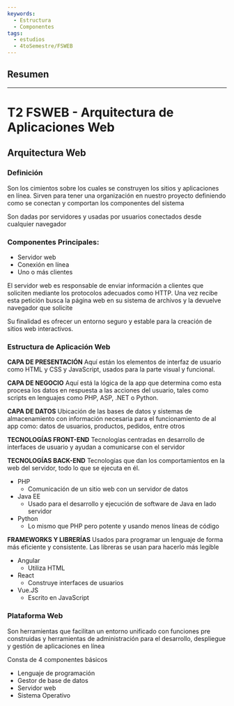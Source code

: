 ```yaml
---
keywords:
  - Estructura
  - Componentes
tags:
  - estudios
  - 4toSemestre/FSWEB
---
```

## Resumen


---
# T2 FSWEB - Arquitectura de Aplicaciones Web


## Arquitectura Web

### Definición 

Son los cimientos sobre los cuales se construyen los sitios y aplicaciones en línea. Sirven para tener una organización en nuestro proyecto definiendo como se conectan y comportan los componentes del sistema

Son dadas por servidores y usadas por usuarios conectados desde cualquier navegador

### Componentes Principales:

- Servidor web
- Conexión en línea
- Uno o más clientes

El servidor web es responsable de enviar información a clientes que soliciten mediante los protocolos adecuados como HTTP. Una vez recibe esta petición busca la página web en su sistema de archivos y la devuelve navegador que solicite

Su finalidad es ofrecer un entorno seguro y estable para la creación de sitios web interactivos.

### Estructura de Aplicación Web

**CAPA DE PRESENTACIÓN**
Aquí están los elementos de interfaz de usuario como HTML y CSS y JavaScript, usados para la parte visual y funcional. 

**CAPA DE NEGOCIO**
Aquí está la lógica de la app que determina como esta procesa los datos en respuesta a las acciones del usuario, tales como scripts en lenguajes como PHP, ASP, .NET o Python. 

**CAPA DE DATOS**
Ubicación de las bases de datos y sistemas de almacenamiento con información necesaria para el funcionamiento de al app como: datos de usuarios, productos, pedidos, entre otros


**TECNOLOGÍAS FRONT-END**
Tecnologías centradas en desarrollo de interfaces de usuario y ayudan a comunicarse con el servidor

**TECNOLOGÍAS BACK-END**
Tecnologías que dan los comportamientos en la web del servidor, todo lo que se ejecuta en él.

- PHP
    - Comunicación de un sitio web con un servidor de datos
- Java EE
    - Usado para el desarrollo y ejecución de software de Java en lado servidor
- Python
    - Lo mismo que PHP pero potente y usando menos líneas de código

**FRAMEWORKS Y LIBRERÍAS**
Usados para programar un lenguaje de forma más eficiente y consistente. Las libreras se usan para hacerlo más legible

- Angular
    - Utiliza HTML
- React
    - Construye interfaces de usuarios
- Vue.JS
    - Escrito en JavaScript

### Plataforma Web
Son herramientas que facilitan un entorno unificado con funciones pre construidas y herramientas de administración para el desarrollo, despliegue y gestión de aplicaciones en línea

Consta de 4 componentes básicos
- Lenguaje de programación
- Gestor de base de datos
- Servidor web
- Sistema Operativo



